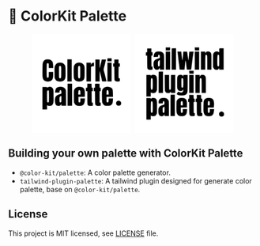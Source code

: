 # 🎨 ColorKit Palette

<p align="center" style="display: flex;justify-content: center;gap: 8px;">
  <img src="./tools/color-kit-palette.svg" width="200" height="200" />
  <img src="./apps/website/src/assets/logo.svg" width="200" height="200" />
</p>

## Building your own palette with ColorKit Palette

- `@color-kit/palette`: A color palette generator.
- `tailwind-plugin-palette`: A tailwind plugin designed for generate color palette, base on `@color-kit/palette`.

## License

This project is MIT licensed, see [LICENSE](LICENSE) file.
